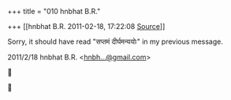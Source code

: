 +++
title = "010 hnbhat B.R."

+++
[[hnbhat B.R.	2011-02-18, 17:22:08 [Source](https://groups.google.com/g/samskrita/c/byV_piAVs8A)]]



Sorry, it should have read "सप्तमं दीर्घमन्ययोः" in my previous message.  
  

2011/2/18 hnbhat B.R. \<[hnbh...@gmail.com]()\>





